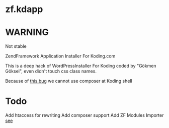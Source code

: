 zf.kdapp
========


# WARNING
Not stable

ZendFramework Application Installer For Koding.com


This is a deep hack of WordPressInstaller For Koding coded by "Gökmen Göksel", even didn't touch css class names.

Because of [this bug](https://github.com/composer/composer/issues/1270) we cannot use composer at Koding shell


Todo
========
Add htaccess for rewriting
Add composer support
Add ZF Modules Importer [see](http://framework.zend.com/downloads/composer)
